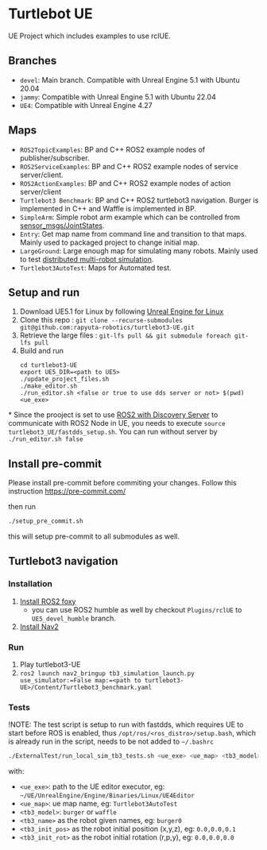 # Turtlebot UE

UE Project which includes examples to use rclUE.
## Branches
- `devel`: Main branch. Compatible with Unreal Engine 5.1 with Ubuntu 20.04
- `jammy`: Compatible with Unreal Engine 5.1 with Ubuntu 22.04
- `UE4`: Compatible with Unreal Engine 4.27

## Maps
- `ROS2TopicExamples`: BP and C++ ROS2 example nodes of publisher/subscriber.
- `ROS2ServiceExamples`: BP and C++ ROS2 example nodes of service server/client.
- `ROS2ActionExamples`: BP and C++ ROS2 example nodes of action server/client
- `Turtlebot3 Benchmark`: BP and C++ ROS2 turtlebot3 navigation. Burger is implemented in C++ and Waffle is implemented in BP.
- `SimpleArm`: Simple robot arm example which can be controlled from [sensor_msgs/JointStates](http://docs.ros.org/en/melodic/api/sensor_msgs/html/msg/JointState.html).
- `Entry`: Get map name from command line and transition to that maps. Mainly used to packaged project to change initial map.
- `LargeGround`: Large enough map for simulating many robots. Mainly used to test [distributed multi-robot simulation](https://rapyutasimulationplugins.readthedocs.io/en/devel/distributed_simulation.html).
- `Turtlebot3AutoTest`: Maps for Automated test.

## Setup and run

1.  Download UE5.1 for Linux by following [Unreal Engine for Linux](https://www.unrealengine.com/en-US/linux)
2.  Clone this repo : `git clone --recurse-submodules git@github.com:rapyuta-robotics/turtlebot3-UE.git`
3.  Retrieve the large files : `git-lfs pull && git submodule foreach git-lfs pull`
4.  Build and run
    ```
    cd turtlebot3-UE
    export UE5_DIR=<path to UE5>
    ./update_project_files.sh
    ./make_editor.sh
    ./run_editor.sh <false or true to use dds server or not> $(pwd) <ue_exe>
    ```
\* Since the prooject is set to use 
[ROS2 with Discovery Server](https://docs.ros.org/en/foxy/Tutorials/Advanced/Discovery-Server/Discovery-Server.html)
to communicate with ROS2 Node in UE, you needs to execute `source turtlebot3_UE/fastdds_setup.sh`. You can run without server by `./run_editor.sh false`


## Install pre-commit
Please install pre-commit before commiting your changes.
Follow this instruction https://pre-commit.com/

then run

```bash
./setup_pre_commit.sh
```

this will setup pre-commit to all submodules as well.

## Turtlebot3 navigation

### Installation

1. [Install ROS2 foxy](https://docs.ros.org/en/foxy/Installation.html)
    * you can use ROS2 humble as well by checkout `Plugins/rclUE` to `UE5_devel_humble` branch.
2. [Install Nav2](https://navigation.ros.org/getting_started/index.html)

### Run

1. Play turtlebot3-UE
2. `ros2 launch nav2_bringup tb3_simulation_launch.py use_simulator:=False map:=<path to turtlebot3-UE>/Content/Turtlebot3_benchmark.yaml `

### Tests
!NOTE: The test script is setup to run with fastdds, which requires UE to start before ROS is enabled, thus `/opt/ros/<ros_distro>/setup.bash`, which is already run in the script, needs to be not added to `~/.bashrc`
```sh
./ExternalTest/run_local_sim_tb3_tests.sh <ue_exe> <ue_map> <tb3_model> <tb3_name> <tb3_init_pos> <tb3_init_rot>
```

with:

- `<ue_exe>`: path to the UE editor executor, eg: `~/UE/UnrealEngine/Engine/Binaries/Linux/UE4Editor`
- `<ue_map>`: ue map name, eg: `Turtlebot3AutoTest`
- `<tb3_model>`: `burger` or `waffle`
- `<tb3_name>` as the robot given names, eg: `burger0`
- `<tb3_init_pos>` as the robot initial position (x,y,z), eg: `0.0,0.0,0.1`
- `<tb3_init_rot>` as the robot initial rotation (r,p,y), eg: `0.0,0.0,0.0`
